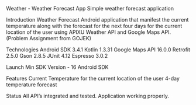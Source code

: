 Weather - Weather Forecast App
Simple weather forecast application

Introduction
Weather Forecast Android application that manifest the current temperature along with the forecast for the next four days for the current location of the user using APIXU Weather API and Google Maps API. 
(Problem Assignment from GOJEK)

Technologies
Android SDK 3.4.1
Kotlin 1.3.31
Google Maps API 16.0.0
Retrofit 2.5.0
Gson 2.8.5
JUnit 4.12
Espresso 3.0.2

Launch
Min SDK Version - 16
Android SDK

Features
Current Temperature for the current location of the user
4-day temperature forecast

Status
All API’s integrated and tested. Application working properly.